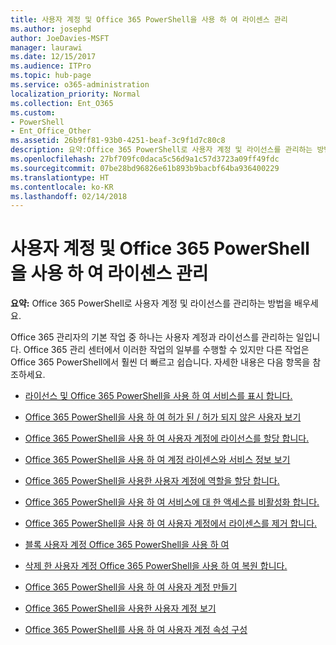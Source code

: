 ```yaml
---
title: 사용자 계정 및 Office 365 PowerShell을 사용 하 여 라이센스 관리
ms.author: josephd
author: JoeDavies-MSFT
manager: laurawi
ms.date: 12/15/2017
ms.audience: ITPro
ms.topic: hub-page
ms.service: o365-administration
localization_priority: Normal
ms.collection: Ent_O365
ms.custom:
- PowerShell
- Ent_Office_Other
ms.assetid: 26b9ff81-93b0-4251-beaf-3c9f1d7c80c8
description: 요약:Office 365 PowerShell로 사용자 계정 및 라이선스를 관리하는 방법을 배우세요.
ms.openlocfilehash: 27bf709fc0daca5c56d9a1c57d3723a09ff49fdc
ms.sourcegitcommit: 07be28bd96826e61b893b9bacbf64ba936400229
ms.translationtype: HT
ms.contentlocale: ko-KR
ms.lasthandoff: 02/14/2018
---
```

# <a name="manage-user-accounts-and-licenses-with-office-365-powershell"></a>사용자 계정 및 Office 365 PowerShell을 사용 하 여 라이센스 관리

 **요약:** Office 365 PowerShell로 사용자 계정 및 라이선스를 관리하는 방법을 배우세요.
  
Office 365 관리자의 기본 작업 중 하나는 사용자 계정과 라이선스를 관리하는 일입니다. Office 365 관리 센터에서 이러한 작업의 일부를 수행할 수 있지만 다른 작업은 Office 365 PowerShell에서 훨씬 더 빠르고 쉽습니다. 자세한 내용은 다음 항목을 참조하세요.
  
- [라이선스 및 Office 365 PowerShell을 사용 하 여 서비스를 표시 합니다.](view-licenses-and-services-with-office-365-powershell.md)
    
- [Office 365 PowerShell을 사용 하 여 허가 된 / 허가 되지 않은 사용자 보기](view-licensed-and-unlicensed-users-with-office-365-powershell.md)
    
- [Office 365 PowerShell을 사용 하 여 사용자 계정에 라이선스를 할당 합니다.](assign-licenses-to-user-accounts-with-office-365-powershell.md)
    
- [Office 365 PowerShell을 사용 하 여 계정 라이센스와 서비스 정보 보기](view-account-license-and-service-details-with-office-365-powershell.md)
    
- [Office 365 PowerShell을 사용한 사용자 계정에 역할을 할당 합니다.](assign-roles-to-user-accounts-with-office-365-powershell.md)
    
- [Office 365 PowerShell을 사용 하 여 서비스에 대 한 액세스를 비활성화 합니다.](disable-access-to-services-with-office-365-powershell.md)
    
- [Office 365 PowerShell을 사용 하 여 사용자 계정에서 라이센스를 제거 합니다.](remove-licenses-from-user-accounts-with-office-365-powershell.md)
    
- [블록 사용자 계정 Office 365 PowerShell을 사용 하 여](block-user-accounts-with-office-365-powershell.md)
    
- [삭제 한 사용자 계정 Office 365 PowerShell을 사용 하 여 복원 합니다.](delete-and-restore-user-accounts-with-office-365-powershell.md)
    
- [Office 365 PowerShell을 사용 하 여 사용자 계정 만들기](create-user-accounts-with-office-365-powershell.md)
    
- [Office 365 PowerShell을 사용한 사용자 계정 보기](view-user-accounts-with-office-365-powershell.md)
    
- [Office 365 PowerShell를 사용 하 여 사용자 계정 속성 구성](configure-user-account-properties-with-office-365-powershell.md)
    

